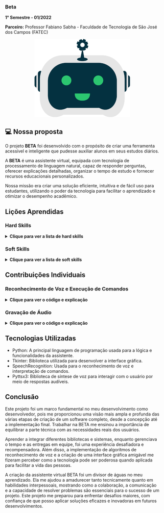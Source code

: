 ### Beta
**1° Semestre - 01/2022**

**Parceiro:** Professor Fabiano Sabha - Faculdade de Tecnologia de São José dos Campos (FATEC)

<p align="center"><img src="beta-logo.png" height=255></img></p>

## 💻 Nossa proposta

O projeto **BETA** foi desenvolvido com o propósito de criar uma ferramenta acessível e inteligente que pudesse auxiliar alunos em seus estudos diários. 

A **BETA** é uma assistente virtual, equipada com tecnologia de processamento de linguagem natural, capaz de responder perguntas, oferecer explicações detalhadas, organizar o tempo de estudo e fornecer recursos educacionais personalizados. 

Nossa missão era criar uma solução eficiente, intuitiva e de fácil uso para estudantes, utilizando o poder da tecnologia para facilitar o aprendizado e otimizar o desempenho acadêmico.

## Lições Aprendidas

### Hard Skills
<details>
  <summary><b>Clique para ver a lista de hard skills</b></summary>
  
- **Desenvolvimento de Software:** Fortaleci minhas habilidades em Python ao criar funcionalidades essenciais para a assistente virtual.
  
- **Uso de Bibliotecas Python:** Integrei várias bibliotecas como `SpeechRecognition`, `Wikipedia`, `Tkinter` e `Winsound`, aprimorando a capacidade da assistente em realizar múltiplas tarefas simultâneas.
  
- **Gerenciamento de Projetos:** Utilizei a metodologia Scrum para organizar sprints e entregas, gerenciando tarefas com o Trello e versionando o código com GitHub.
  
- **Desenvolvimento de Interface:** Criei interfaces gráficas usando `Tkinter` e editei elementos visuais com Photoshop, garantindo uma experiência amigável para o usuário.
  
- **Integração de Sistemas:** Desenvolvi habilidades de integração de sistemas, implementando reconhecimento de voz e conectando a assistente com APIs externas.
</details>

### Soft Skills
<details>
  <summary><b>Clique para ver a lista de soft skills</b></summary>

- **Trabalho em Equipe:** Colaborei ativamente com minha equipe, usando o Discord para comunicação remota e dividindo responsabilidades de forma eficiente.

- **Gestão do Tempo:** Segui rigorosamente o cronograma de entregas e sprints, demonstrando habilidades de organização e respeito aos prazos.

- **Comunicação:** Produzi documentação detalhada e apresentei o projeto em uma feira de soluções, aprimorando minhas habilidades de comunicação e apresentação.

- **Resolução de Problemas:** Enfrentei e resolvi desafios técnicos, ajustando funcionalidades com base em feedbacks e requisitos, mostrando uma abordagem prática e proativa.
</details>

## Contribuições Individuais

### Reconhecimento de Voz e Execução de Comandos
<details>
  <summary><b>Clique para ver o código e explicação</b></summary>
  
```python
import speech_recognition as sr
import wikipedia
import pyttsx3
import time
from tkinter import messagebox
import winsound
from tkinter import *
from tkcalendar import *
import datetime as dt
import pywhatkit
import sounddevice as sd
from scipy.io.wavfile import write
import os
from reportlab.pdfgen import canvas
from reportlab.lib.pagesizes import A4

audio = sr.Recognizer()
maquina = pyttsx3.init()
maquina.say('Olá, sou a Bêta. Estou aqui para auxiliar.')
maquina.runAndWait()
while True:
    while True:
        with sr.Microphone() as ouvindo:
            print('Ouvindo...')
            voz = audio.listen(ouvindo)
            chamado = audio.recognize_google(voz, language='pt-BR')
            chamado = chamado.lower()
        if chamado == 'beta':
            def executa_comando():
                try:
                    with sr.Microphone() as source:
                        print('Ouvindo...')
                        voz = audio.listen(source)
                        comando = audio.recognize_google(voz, language='pt-BR')
                        comando = comando.lower()
                        if 'beta' in comando:
                            comando = comando.replace('beta', '')
                            maquina.say(comando)
                            maquina.runAndWait()
                except:
                    print('Microfone não está conectado')
                return comando
```
Este trecho implementa a lógica de reconhecimento de voz usando a biblioteca speech_recognition. A assistente BETA ouve comandos e, ao detectar a palavra-chave "beta", inicia a execução do comando reconhecido.
</details>

### Gravação de Áudio
<details> <summary><b>Clique para ver o código e explicação</b></summary>
  
```python
import sounddevice as sd
from scipy.io.wavfile import write
import os

freq = 44100
seconds = 5

gravacao = sd.rec(int(seconds * freq), samplerate=freq, channels=2)
print("Começando: Fale agora!!")
sd.wait()
print("Fim da gravação!")
write('output.wav', freq, gravacao)
os.startfile("output.wav")
```

Neste código, o áudio é gravado por 5 segundos e salvo como um arquivo .wav. A biblioteca sounddevice captura o áudio, e a gravação é então reproduzida automaticamente.
</details>

## Tecnologias Utilizadas
- Python: A principal linguagem de programação usada para a lógica e funcionalidades da assistente.
- Tkinter: Biblioteca utilizada para desenvolver a interface gráfica.
- SpeechRecognition: Usada para o reconhecimento de voz e interpretação de comandos.
- Pyttsx3: Biblioteca de síntese de voz para interagir com o usuário por meio de respostas audíveis.

## Conclusão

Este projeto foi um marco fundamental no meu desenvolvimento como desenvolvedor, pois me proporcionou uma visão mais ampla e profunda das várias etapas de criação de um software completo, desde a concepção até a implementação final. Trabalhar na BETA me ensinou a importância de equilibrar a parte técnica com as necessidades reais dos usuários. 

Aprender a integrar diferentes bibliotecas e sistemas, enquanto gerenciava o tempo e as entregas em equipe, foi uma experiência desafiadora e recompensadora. Além disso, a implementação de algoritmos de reconhecimento de voz e a criação de uma interface gráfica amigável me fizeram perceber como a tecnologia pode ser poderosa quando aplicada para facilitar a vida das pessoas. 

A criação da assistente virtual BETA foi um divisor de águas no meu aprendizado. Ela me ajudou a amadurecer tanto tecnicamente quanto em habilidades interpessoais, mostrando como a colaboração, a comunicação e a capacidade de resolver problemas são essenciais para o sucesso de um projeto. Este projeto me preparou para enfrentar desafios maiores, com confiança de que posso aplicar soluções eficazes e inovadoras em futuros desenvolvimentos.

